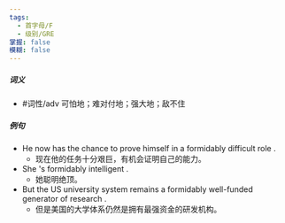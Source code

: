 ```yaml
---
tags:
  - 首字母/F
  - 级别/GRE
掌握: false
模糊: false
---
```

##### 词义
- #词性/adv  可怕地；难对付地；强大地；敌不住
##### 例句
- He now has the chance to prove himself in a formidably difficult role .
	- 现在他的任务十分艰巨，有机会证明自己的能力。
- She 's formidably intelligent .
	- 她聪明绝顶。
- But the US university system remains a formidably well-funded generator of research .
	- 但是美国的大学体系仍然是拥有最强资金的研发机构。
